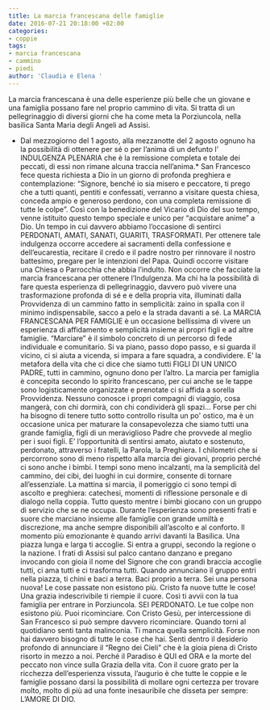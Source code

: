 ```yaml
---
title: La marcia francescana delle famiglie
date: 2016-07-21 20:18:00 +02:00
categories:
- coppie
tags:
- marcia francescana
- cammino
- piedi
author: 'Claudia e Elena '
---
```


La marcia francescana è una delle esperienze più belle che un giovane e una famiglia possano fare nel proprio cammino di vita. Si tratta di un pellegrinaggio di diversi giorni che ha come meta la Porziuncola, nella basilica Santa Maria degli Angeli ad Assisi.


* Dal mezzogiorno del 1 agosto, alla mezzanotte del 2 agosto ognuno ha la possibilità di ottenere per sé o per l’anima di un defunto l’ INDULGENZA PLENARIA  che è la remissione completa e totale dei peccati, di essi non rimane alcuna traccia nell’anima.*  San Francesco fece questa richiesta a Dio in un giorno di profonda preghiera e contemplazione: “Signore, benché io sia misero e peccatore, ti prego che a tutti quanti, pentiti e confessati, verranno a visitare questa chiesa, conceda ampio e generoso perdono, con una completa remissione di tutte le colpe”. Così con la benedizione del Vicario di Dio del suo tempo, venne istituito questo tempo speciale e unico per “acquistare anime” a Dio. Un tempo in cui davvero abbiamo l’occasione di sentirci PERDONATI, AMATI, SANATI, GUARITI, TRASFORMATI. Per ottenere tale indulgenza occorre accedere ai sacramenti della confessione e dell’eucarestia, recitare il credo e il padre nostro per rinnovare il nostro battesimo, pregare per le intenzioni del Papa. Quindi occorre visitare una Chiesa o Parrocchia che abbia l’indulto. Non occorre che facciate la marcia francescana per ottenere l’Indulgenza. Ma chi ha la possibilità di fare questa esperienza di pellegrinaggio, davvero può vivere una trasformazione profonda di sé e e della propria vita, illuminati dalla Provvidenza di un cammino fatto in semplicità: zaino in spalla con il minimo indispensabile, sacco a pelo e la strada davanti a sé. La MARCIA FRANCESCANA PER FAMIGLIE è un occasione bellissima di vivere un esperienza di affidamento e semplicità insieme ai propri figli e ad altre famiglie.  “Marciare” è il simbolo concreto di un percorso di fede individuale e comunitario. Si va piano, passo dopo passo, e si guarda il vicino, ci si aiuta a vicenda, si impara a fare squadra, a condividere. E’ la metafora della vita che ci dice che siamo tutti FIGLI DI UN UNICO PADRE, tutti in cammino, ognuno dono per l’altro. La marcia per famiglia è concepita secondo lo spirito francescano, per cui anche se le tappe sono logisticamente organizzate  e prenotate ci si affida a  sorella Provvidenza. Nessuno conosce i propri compagni di viaggio, cosa mangerà, con chi dormirà, con chi condividerà gli spazi… Forse per chi ha bisogno di tenere tutto sotto controllo risulta un po' ostico, ma è un occasione unica per maturare la consapevolezza che siamo tutti una grande famiglia, figli di un meraviglioso Padre che provvede al meglio per i suoi figli. E’ l’opportunità di sentirsi amato, aiutato e sostenuto, perdonato, attraverso i fratelli, la Parola, la Preghiera. I chilometri che si percorrono sono di meno rispetto alla marcia dei giovani, proprio perché ci sono anche i bimbi. I tempi sono meno incalzanti, ma la semplicità del cammino, dei cibi, dei luoghi in cui dormire, consente di tornare all’essenziale. La mattina si marcia, il pomeriggio ci sono tempi di ascolto e preghiera: catechesi, momenti di riflessione personale e di dialogo nella coppia. Tutto questo mentre i bimbi giocano con un gruppo di servizio che se ne occupa. Durante l’esperienza sono presenti frati e suore che marciano insieme alle famiglie con grande umiltà e discrezione, ma anche sempre disponibili all’ascolto e al conforto. Il momento più emozionante è quando arrivi davanti la Basilica. Una piazza lunga e larga ti accoglie. Si entra a gruppi, secondo la regione o la nazione. I frati di Assisi sul palco cantano danzano e pregano invocando con gioia il nome del Signore che con grandi braccia accoglie tutti, ci ama tutti e ci trasforma tutti. Quando annunciano il gruppo entri nella piazza, ti chini e baci a terra. Baci proprio a terra. Sei una persona nuova! Le cose passate non esistono più. Cristo fa nuove tutte le cose! Una grazia indescrivibile ti riempie il cuore. Così ti avvii con la tua famiglia per entrare in Porziuncola. SEI PERDONATO. Le tue colpe non esistono più. Puoi ricominciare. Con Cristo Gesù, per intercessione di San Francesco si può sempre davvero ricominciare. Quando torni al quotidiano senti tanta malinconia. Ti manca quella semplicità. Forse non hai davvero bisogno di tutte le cose che hai. Senti dentro il desiderio profondo di annunciare il “Regno dei Cieli” che è la gioia piena di Cristo risorto in mezzo a noi. Perché il Paradiso è QUI ed ORA e la morte del peccato non vince sulla Grazia della vita.
Con il cuore grato per la ricchezza dell’esperienza vissuta, l’augurio è che tutte le coppie e le famiglie possano darsi la possibilità di mollare ogni certezza per trovare  molto, molto di più ad una fonte inesauribile che disseta per sempre: L’AMORE DI DIO.